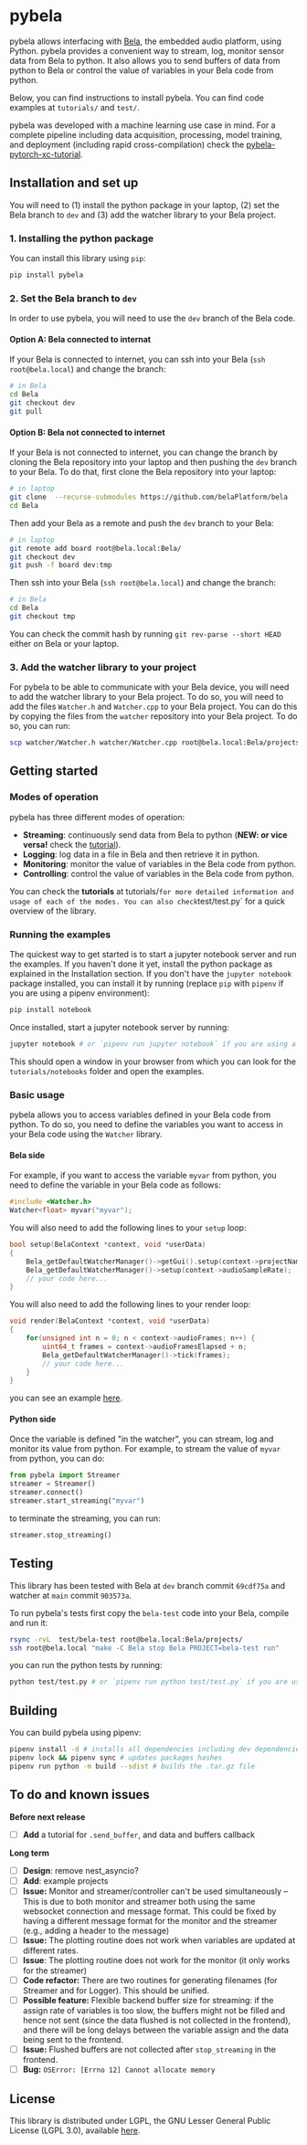 # pybela

pybela allows interfacing with [Bela](https://bela.io/), the embedded audio platform, using Python. pybela provides a convenient way to stream, log, monitor sensor data from Bela to python. It also allows you to send buffers of data from python to Bela or control the value of variables in your Bela code from python.

Below, you can find instructions to install pybela. You can find code examples at `tutorials/` and `test/`.

pybela was developed with a machine learning use case in mind. For a complete pipeline including data acquisition, processing, model training, and deployment (including rapid cross-compilation) check the [pybela-pytorch-xc-tutorial](https://github.com/pelinski/pybela-pytorch-xc-tutorial).

## Installation and set up

You will need to (1) install the python package in your laptop, (2) set the Bela branch to `dev` and (3) add the watcher library to your Bela project.

### 1. Installing the python package

You can install this library using `pip`:

```python
pip install pybela
```

### 2. Set the Bela branch to `dev`

In order to use pybela, you will need to use the `dev` branch of the Bela code.

#### Option A: Bela connected to internat

If your Bela is connected to internet, you can ssh into your Bela (`ssh root@bela.local`) and change the branch:

```bash
# in Bela
cd Bela
git checkout dev
git pull
```

#### Option B: Bela not connected to internet

If your Bela is not connected to internet, you can change the branch by cloning the Bela repository into your laptop and then pushing the `dev` branch to your Bela.
To do that, first clone the Bela repository into your laptop:

```bash
# in laptop
git clone  --recurse-submodules https://github.com/belaPlatform/bela
cd Bela
```

Then add your Bela as a remote and push the `dev` branch to your Bela:

```bash
# in laptop
git remote add board root@bela.local:Bela/
git checkout dev
git push -f board dev:tmp
```

Then ssh into your Bela (`ssh root@bela.local`) and change the branch:

```bash
# in Bela
cd Bela
git checkout tmp
```

You can check the commit hash by running `git rev-parse --short HEAD` either on Bela or your laptop.

### 3. Add the watcher library to your project

For pybela to be able to communicate with your Bela device, you will need to add the watcher library to your Bela project. To do so, you will need to add the files `Watcher.h` and `Watcher.cpp` to your Bela project. You can do this by copying the files from the `watcher` repository into your Bela project. To do so, you can run:

```bash
scp watcher/Watcher.h watcher/Watcher.cpp root@bela.local:Bela/projects/your-project/
```

## Getting started

### Modes of operation

pybela has three different modes of operation:

- **Streaming**: continuously send data from Bela to python (**NEW: or vice versa!** check the [tutorial](tutorials/notebooks/2_Streamer-python-to-Bela.ipynb)).
- **Logging**: log data in a file in Bela and then retrieve it in python.
- **Monitoring**: monitor the value of variables in the Bela code from python.
- **Controlling**: control the value of variables in the Bela code from python.

You can check the **tutorials** at tutorials/`for more detailed information and usage of each of the modes. You can also check`test/test.py` for a quick overview of the library.

### Running the examples

The quickest way to get started is to start a jupyter notebook server and run the examples. If you haven't done it yet, install the python package as explained in the Installation section. If you don't have the `jupyter notebook` package installed, you can install it by running (replace `pip` with `pipenv` if you are using a pipenv environment):

```bash
pip install notebook
```

Once installed, start a jupyter notebook server by running:

```bash
jupyter notebook # or `pipenv run jupyter notebook` if you are using a pipenv environment
```

This should open a window in your browser from which you can look for the `tutorials/notebooks` folder and open the examples.

### Basic usage

pybela allows you to access variables defined in your Bela code from python. To do so, you need to define the variables you want to access in your Bela code using the `Watcher` library.

#### Bela side

For example, if you want to access the variable `myvar` from python, you need to define the variable in your Bela code as follows:

```cpp
#include <Watcher.h>
Watcher<float> myvar("myvar");
```

You will also need to add the following lines to your `setup` loop:

```cpp
bool setup(BelaContext *context, void *userData)
{
	Bela_getDefaultWatcherManager()->getGui().setup(context->projectName);
	Bela_getDefaultWatcherManager()->setup(context->audioSampleRate);
    // your code here...
}
```

You will also need to add the following lines to your render loop:

```cpp
void render(BelaContext *context, void *userData)
{
	for(unsigned int n = 0; n < context->audioFrames; n++) {
		uint64_t frames = context->audioFramesElapsed + n;
		Bela_getDefaultWatcherManager()->tick(frames);
        // your code here...
    }
}
```

you can see an example [here](./test/bela-test/render.cpp).

#### Python side

Once the variable is defined "in the watcher", you can stream, log and monitor its value from python. For example, to stream the value of `myvar` from python, you can do:

```python
from pybela import Streamer
streamer = Streamer()
streamer.connect()
streamer.start_streaming("myvar")
```

to terminate the streaming, you can run:

```python
streamer.stop_streaming()
```

## Testing

This library has been tested with Bela at `dev` branch commit `69cdf75a` and watcher at `main` commit `903573a`.

To run pybela's tests first copy the `bela-test` code into your Bela, compile and run it:

```bash
rsync -rvL  test/bela-test root@bela.local:Bela/projects/
ssh root@bela.local "make -C Bela stop Bela PROJECT=bela-test run"
```

you can run the python tests by running:

```bash
python test/test.py # or `pipenv run python test/test.py` if you are using a pipenv environment
```

## Building

You can build pybela using pipenv:

```bash
pipenv install -d # installs all dependencies including dev dependencies
pipenv lock && pipenv sync # updates packages hashes
pipenv run python -m build --sdist # builds the .tar.gz file
```

## To do and known issues

**Before next release**

- [ ] **Add** a tutorial for `.send_buffer`, and data and buffers callback

**Long term**

- [ ] **Design**: remove nest_asyncio?
- [ ] **Add**: example projects
- [ ] **Issue:** Monitor and streamer/controller can't be used simultaneously –  This is due to both monitor and streamer both using the same websocket connection and message format. This could be fixed by having a different message format for the monitor and the streamer (e.g., adding a header to the message)
- [ ] **Issue:** The plotting routine does not work when variables are updated at different rates.
- [ ] **Issue**: The plotting routine does not work for the monitor (it only works for the streamer)
- [ ] **Code refactor:** There are two routines for generating filenames (for Streamer and for Logger). This should be unified.
- [ ] **Possible feature:** Flexible backend buffer size for streaming: if the assign rate of variables is too slow, the buffers might not be filled and hence not sent (since the data flushed is not collected in the frontend), and there will be long delays between the variable assign and the data being sent to the frontend.
- [ ] **Issue:** Flushed buffers are not collected after `stop_streaming` in the frontend.
- [ ] **Bug:** `OSError: [Errno 12] Cannot allocate memory`

## License

This library is distributed under LGPL, the GNU Lesser General Public License (LGPL 3.0), available [here](https://www.gnu.org/licenses/lgpl-3.0.en.html).
